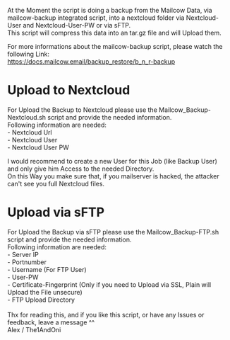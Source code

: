 At the Moment the script is doing a backup from the Mailcow Data, via mailcow-backup integrated script, into a nextcloud folder via Nextcloud-User and Nextcloud-User-PW or via sFTP.
<br>This script will compress this data into an tar.gz file and will Upload them.

For more informations about the mailcow-backup script, please watch the following Link:
<br>https://docs.mailcow.email/backup_restore/b_n_r-backup

<h1>Upload to Nextcloud</h1>
For Upload the Backup to Nextcloud please use the Mailcow_Backup-Nextcloud.sh script and provide the needed information.
<br>Following information are needed:
<br> - Nextcloud Url
<br> - Nextcloud User
<br> - Nextcloud User PW

I would recommend to create a new User for this Job (like Backup User) and only give him Access to the needed Directory.
<br>On this Way you make sure that, if you mailserver is hacked, the attacker can't see you full Nextcloud files.

<h1> Upload via sFTP</h1>
For Upload the Backup via sFTP please use the Mailcow_Backup-FTP.sh script and provide the needed information.
<br> Following information are needed:
<br> - Server IP
<br> - Portnumber
<br> - Username (For FTP User)
<br> - User-PW
<br> - Certificate-Fingerprint (Only if you need to Upload via SSL, Plain will Upload the File unsecure)
<br> - FTP Upload Directory


<br>
<br>Thx for reading this, and if you like this script, or have any Issues or feedback, leave a message ^^
<br>Alex / The1AndOni

